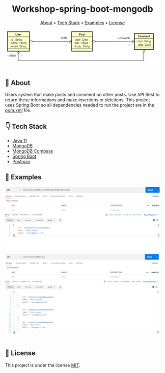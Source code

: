 <h1 align="center">
  Workshop-spring-boot-mongodb
</h1>

<p align="center">
  <a href="#speech_balloon-about">About</a> •
  <a href="#point_down-tech-stack">Tech Stack</a> •
   <a href="#eyes-examples">Examples</a> •
  <a href="#pencil-license">License</a> 
</p>

<p align="center">
  <kbd>
    <img width="" style="border-radius: 5px" height="" src="https://raw.githubusercontent.com/wallacevncs/workshop-spring-boot-mongodb/master/Images/design.png" alt="Intro">
  </kbd>
  &nbsp;&nbsp;&nbsp;&nbsp;
</p>

## :speech_balloon: **About**

Users system that make posts and comment on other posts. Use API Rest to return these informations and make insertions or deletions. 
This project uses Spring Boot so all dependencies needed to run the project are in the [pom.xml](./pom.xml) file.


## :point_down: **Tech Stack**

-   [Java 11](https://www.oracle.com/br/java/technologies/javase-jdk11-downloads.html)
-  [MongoDB](https://www.mongodb.com/try/download/community)
- [MongoDB Compass](https://www.mongodb.com/pt-br/products/compass)
- [Spring Boot](https://spring.io/tools)
- [Postman](https://www.postman.com/downloads/)

## :eyes: **Examples**
<p align="center">
  <kbd>
    <img width="" style="border-radius: 5px" height="" src="https://raw.githubusercontent.com/wallacevncs/workshop-spring-boot-mongodb/master/Images/example1.png" alt="Intro">
  </kbd>
  <kbd>
    <img width="" style="border-radius: 5px" height="" src="https://raw.githubusercontent.com/wallacevncs/workshop-spring-boot-mongodb/master/Images/example2.png" alt="Intro">
  </kbd>
  &nbsp;&nbsp;&nbsp;&nbsp;
</p>

## :pencil: **License**

This project is under the license [MIT](./LICENSE).




